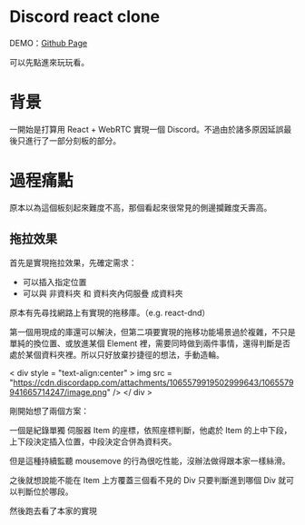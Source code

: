 # Discord react clone

DEMO：[Github Page](https://pioneer101.github.io/discord-clone)

可以先點進來玩玩看。

# 背景

一開始是打算用 React + WebRTC 實現一個 Discord。不過由於諸多原因延誤最後只進行了一部分刻板的部分。

# 過程痛點

原本以為這個板刻起來難度不高，那個看起來很常見的側邊攔難度夭壽高。

## 拖拉效果

首先是實現拖拉效果，先確定需求：

-   可以插入指定位置
-   可以與 非資料夾 和 資料夾內伺服疊 成資料夾

原本有先尋找網路上有實現的拖移庫。（e.g. react-dnd）

第一個用現成的庫還可以解決，但第二項要實現的拖移功能場景過於複雜，不只是單純的換位置、或放進某個 Element 裡，需要同時做到兩件事情，還得判斷是否處於某個資料夾裡。所以只好放棄抄捷徑的想法，手動造輪。

< div style = "text-align:center" >
img src = "https://cdn.discordapp.com/attachments/1065579919502999643/1065579941665714247/image.png" />
</ div >

剛開始想了兩個方案：

一個是紀錄單獨 伺服器 Item 的座標，依照座標判斷，他處於 Item 的上中下段，上下段決定插入位置，中段決定合併為資料夾。

但是這種持續監聽 mousemove 的行為很吃性能，沒辦法做得跟本家一樣絲滑。

之後就想說能不能在 Item 上方覆蓋三個看不見的 Div 只要判斷進到哪個 Div 就可以判斷位於哪段。

然後跑去看了本家的實現
